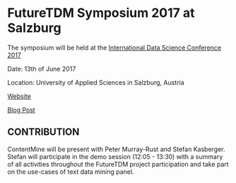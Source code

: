 # FutureTDM Symposium 2017 at Salzburg

The symposium will be held at the [International Data Science Conference 2017](http://www.idsc.at/)

Date: 13th of June 2017

Location: University of Applied Sciences in Salzburg, Austria

[Website](http://www.futuretdm.eu/knowledge-cafes/futuretdm-symposium-2017/)

[Blog Post](http://www.futuretdm.eu/blog/community-events/international-data-science-conference-idsc-2017-to-host-futuretdm-symposium/)

## CONTRIBUTION

ContentMine will be present with Peter Murray-Rust and Stefan Kasberger. Stefan will participate in the demo session (12:05 - 13:30)  with a summary of all activities throughout the FutureTDM project participation and take part on the use-cases of text data mining panel. 
